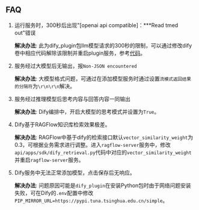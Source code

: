 ## FAQ

1. 运行服务时，300秒后出现"[openai api compatible]：***Read tmed out"错误

    **解决办法**: 此为dify_plugin包llm模型请求的300秒的限制，可以通过修改dify卷中相应代码解除该限制并重启plugin服务，参考[代码](https://github.com/langgenius/dify-plugin-sdks/blob/main/python/dify_plugin/interfaces/model/openai_compatible/llm.py#L471)。

2. 服务经过大模型后无输出，报`Non-JSON encountered`

    **解决办法**: 大模型格式问题，可通过在添加模型服务时通过设置`流模式返回结果的分隔符`为`\r\n\r\n`解决。

3. 服务经过推理模型后思考内容与回答内容一同输出

    **解决办法**: Dify编排中，开启大模型的思考模式并设置为`True`。

4. Dify基于RAGFlow知识库检索效果极差。

    **解决办法**: RAGFlow中基于dify的检索接口默认`vector_similarity_weight`为0.3，可根据业务需求进行调整。进入`ragflow-server`服务中，修改`api/apps/sdk/dify_retrieval.py`代码中对应的`vector_similarity_weight`并重启`ragflow-server`服务。

5. Dify服务中无法正常添加模型，点击保存后无响应。

    **解决办法**: 问题原因可能是`dify_plugin`在安装Python包时由于网络问题安装失败，可在Dify的`.env`配置中修改`PIP_MIRROR_URL=https://pypi.tuna.tsinghua.edu.cn/simple`。
